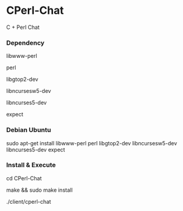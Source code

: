 CPerl-Chat
========

C + Perl Chat

### Dependency

libwww-perl

perl

libgtop2-dev

libncursesw5-dev

libncurses5-dev

expect

### Debian Ubuntu 
sudo apt-get install libwww-perl perl libgtop2-dev libncursesw5-dev libncurses5-dev expect

### Install & Execute 

cd CPerl-Chat

make && sudo make install

./client/cperl-chat
